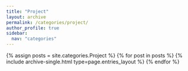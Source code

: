```yaml
---
title: "Project"
layout: archive
permalink: /categories/project/
author_profile: true
sidebar:
  nav: "categories"
---
```


{% assign posts = site.categories.Project %}
{% for post in posts %}
  {% include archive-single.html type=page.entries_layout %}
{% endfor %} 